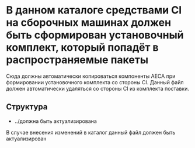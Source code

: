# В данном каталоге средствами CI на сборочных машинах должен быть сформирован установочный комплект, который попадёт в распространяемые пакеты
Сюда должны автоматически копироваться компоненты AECA при формировании установочного комплекта со стороны CI.
Данный файл должен автоматически удаляться со стороны CI из комплекта поставки.

## Структура
- ../должна быть актуализирована
	
В случае внесения изменений в каталог данный файл должен быть актуализирован